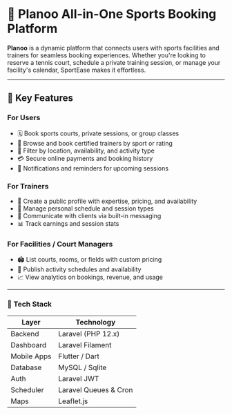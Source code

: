 # 🏅 Planoo All-in-One Sports Booking Platform

**Planoo** is a dynamic platform that connects users with sports facilities and trainers for seamless booking experiences. Whether you're looking to reserve a tennis court, schedule a private training session, or manage your facility's calendar, SportEase makes it effortless.

---

## 🎯 Key Features

### For Users
- 🗓️ Book sports courts, private sessions, or group classes
- 🧑‍ Browse and book certified trainers by sport or rating
- 📍  Filter by location, availability, and activity type
- 💳 Secure online payments and booking history
- 🔔 Notifications and reminders for upcoming sessions

### For Trainers
- 📄 Create a public profile with expertise, pricing, and availability
- 📆 Manage personal schedule and session types
- 💬 Communicate with clients via built-in messaging
- 📊 Track earnings and session stats

### For Facilities / Court Managers
- 🏟️ List courts, rooms, or fields with custom pricing
- 📅 Publish activity schedules and availability
- 📈 View analytics on bookings, revenue, and usage

---

### 🧰 Tech Stack

| Layer        | Technology             |
|--------------|------------------------|
| Backend      | Laravel (PHP 12.x)     |
| Dashboard    | Laravel Filament       |
| Mobile Apps  | Flutter / Dart			|
| Database     | MySQL / Sqlite			|
| Auth         | Laravel JWT 			|
| Scheduler    | Laravel Queues & Cron  |
| Maps         | Leaflet.js 			|
